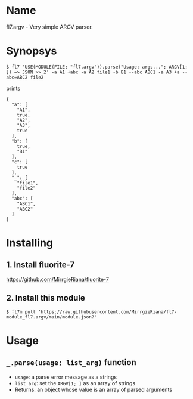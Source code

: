 
# Name

fl7.argv - Very simple ARGV parser.

# Synopsys

```
$ fl7 'USE(MODULE(FILE; "fl7.argv")).parse("Usage: args..."; ARGV[1; ]) => JSON >> 2' -a A1 +abc -a A2 file1 -b B1 --abc ABC1 -a A3 +a --abc=ABC2 file2
```

prints

```
{
  "a": [
    "A1",
    true,
    "A2",
    "A3",
    true
  ],
  "b": [
    true,
    "B1"
  ],
  "c": [
    true
  ],
  "_": [
    "file1",
    "file2"
  ],
  "abc": [
    "ABC1",
    "ABC2"
  ]
}
```

# Installing

## 1. Install fluorite-7

https://github.com/MirrgieRiana/fluorite-7

## 2. Install this module

```
$ fl7m pull 'https://raw.githubusercontent.com/MirrgieRiana/fl7-module_fl7.argv/main/module.json?'
```

# Usage

## `_.parse(usage; list_arg)` function

- `usage`: a parse error message as a strings
- `list_arg`: set the `ARGV[1; ]` as an array of strings
- Returns: an object whose value is an array of parsed arguments

